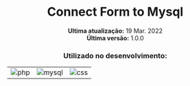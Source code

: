 <div align='center'>
    <h1>Connect Form to Mysql</h1>
</div>

<div align='center'>
    <p><strong>Ultima atualização:</strong> 19 Mar. 2022<br><strong>Última versão:</strong> 1.0.0
    </p>
</div>

<div align='center'>
    <h3>Utilizado no desenvolvimento:</h3>
    <table>
        <tr>
            <td>
                <img src="https://img.shields.io/badge/PHP-787CB5?style=for-the-badge&logo=php&logoColor=fff" target="_blank" alt="php">
            </td>
            <td>
                <img src="https://img.shields.io/badge/MYSQL-F29111?style=for-the-badge&logo=mysql&logoColor=fff" target="_blank" alt="mysql">
            </td>
            <td>
                <img src="https://img.shields.io/badge/CSS3-206991?&style=for-the-badge&logo=css3&logoColor=white" target="_blank" alt="css">
            </td>
        </tr>
    </table>
</div>